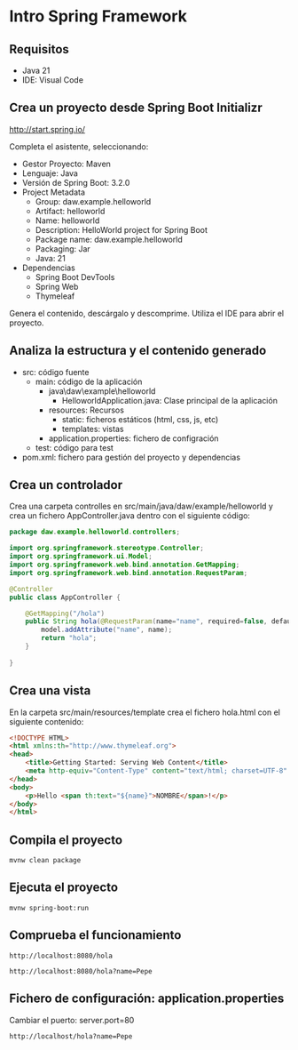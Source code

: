 # Intro Spring Framework

## Requisitos

- Java 21
- IDE: Visual Code

## Crea un proyecto desde Spring Boot Initializr

http://start.spring.io/

Completa el asistente, seleccionando:

- Gestor Proyecto: Maven
- Lenguaje: Java
- Versión de Spring Boot: 3.2.0
- Project Metadata
    - Group: daw.example.helloworld
    - Artifact: helloworld
    - Name: helloworld
    - Description: HelloWorld project for Spring Boot
    - Package name: daw.example.helloworld
    - Packaging: Jar
    - Java: 21
- Dependencias
    - Spring Boot DevTools
    - Spring Web
    - Thymeleaf

Genera el contenido, descárgalo y descomprime. Utiliza el IDE para abrir el proyecto.

## Analiza la estructura y el contenido generado

- src: código fuente
    - main: código de la aplicación
        - java\daw\example\helloworld
            - HelloworldApplication.java: Clase principal de la aplicación
        - resources: Recursos
            - static: ficheros estáticos (html, css, js, etc)
            - templates: vistas
        - application.properties: fichero de configración
    - test: código para test
- pom.xml: fichero para gestión del proyecto y dependencias

## Crea un controlador

Crea una carpeta controlles en src/main/java/daw/example/helloworld y crea un fichero AppController.java dentro con el siguiente código:

```java
package daw.example.helloworld.controllers;

import org.springframework.stereotype.Controller;
import org.springframework.ui.Model;
import org.springframework.web.bind.annotation.GetMapping;
import org.springframework.web.bind.annotation.RequestParam;

@Controller
public class AppController {

    @GetMapping("/hola")
    public String hola(@RequestParam(name="name", required=false, defaultValue="World") String name, Model model) {
		model.addAttribute("name", name);
		return "hola";
	}
    
}
```

## Crea una vista

En la carpeta src/main/resources/template crea el fichero hola.html con el siguiente contenido:

```html
<!DOCTYPE HTML>
<html xmlns:th="http://www.thymeleaf.org">
<head> 
    <title>Getting Started: Serving Web Content</title> 
    <meta http-equiv="Content-Type" content="text/html; charset=UTF-8" />
</head>
<body>
    <p>Hello <span th:text="${name}">NOMBRE</span>!</p>
</body>
</html>
```

## Compila el proyecto

```
mvnw clean package
```

## Ejecuta el proyecto

```
mvnw spring-boot:run
```

## Comprueba el funcionamiento

```
http://localhost:8080/hola
```

```
http://localhost:8080/hola?name=Pepe
```

## Fichero de configuración: application.properties

Cambiar el puerto: server.port=80

```
http://localhost/hola?name=Pepe
```